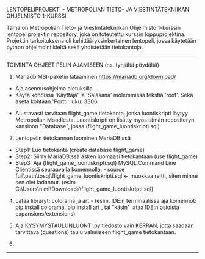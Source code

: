LENTOPELIPROJEKTI - METROPOLIAN TIETO- JA VIESTINTÄTEKNIIKAN OHJELMISTO 1-KURSSI

Tämä on Metropolian Tieto- ja Viestintätekniikan Ohjelmisto 1-kurssin lentopeliprojektin repository, joka on toteutettu kurssin loppuprojektina. 
Projektin tarkoituksena oli kehittää yksinkertainen lentopeli, jossa käytetään python ohjelmointikieltä sekä yhdistetään tietokantoja.


-------------------------------------------------------------------------------------------------------------------------------------------------
TOIMINTA OHJEET PELIN AJAMISEEN (ns. tyhjältä pöydältä)
>
1. Mariadb MSI-paketin lataaminen https://mariadb.org/download/
  - Aja asennusohjelma oletuksilla.
  - Käytä kohdissa 'Käyttäjä' ja 'Salasana' molemmissa tekstiä 'root'. Sekä aseta kohtaan 'Portti' luku: 3306.

* Alustavasti tarvitaan flight_game tietokanta, jonka luontiskripti löytyy Metropolian Moodlesta. Luontiskripti on lisätty myös tämän repositoryn kansioon "Database", jossa (flight_game_luontiskripti.sql)
2. Lentopelin tietokannan luominen MariaDB:ssä
  - Step1: Luo tietokanta (create database flight_game)
  - Step2: Siirry MariaDB:ssä äsken luomaasi tietokantaan (use flight_game)
  - Step3: Aja (flight_game_luontiskripti.sql) MySQL Command Line Clientissä seuraavalla komennolla:
          - source full\path\tosql\flight_game_luontiskripti.sql   <- muokkaa reitti, siten minne sen olet ladannut. (esim C:\Users\nimi\Downloads\flight_game_luontiskripti.sql)

4. Lataa libraryt; colorama ja art - (esim. IDE:n terminaalissa aja komennot: pip install colorama, pip install art , tai "käsin" lataa IDE:n osioista expansions/extensions)

5. Aja KYSYMYSTAULUNLUONTI.py tiedosto vain KERRAN, jotta saadaan tarvittava (questions) taulu valmiiseen flight_game tietokantaan.

6. 
-------------------------------------------------------------------------------------------------------------------------------------------------

